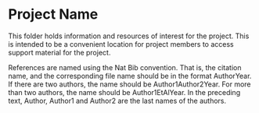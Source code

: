 # Project Name

This folder holds information and resources of interest for the project.  This
is intended to be a convenient location for project members to access
support material for the project.

References are named using the Nat Bib convention.  That is, the citation name,
and the corresponding file name should be in the format AuthorYear.  If there are
two authors, the name should be Author1Author2Year.  For more than two authors,
the name should be Author1EtAlYear.  In the preceding text, Author, Author1 and
Author2 are the last names of the authors.